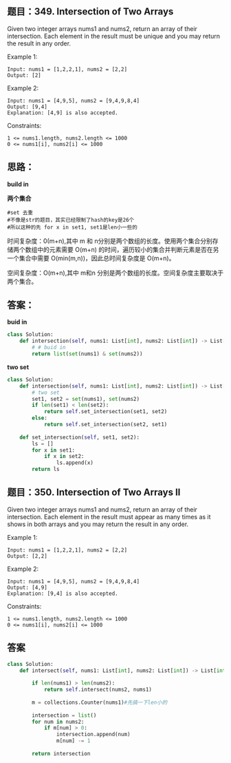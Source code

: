 ## 题目：349. Intersection of Two Arrays 
Given two integer arrays nums1 and nums2, return an array of their intersection. Each element in the result must be unique and you may return the result in any order.

 

Example 1:
```
Input: nums1 = [1,2,2,1], nums2 = [2,2]
Output: [2]
```
Example 2:
```
Input: nums1 = [4,9,5], nums2 = [9,4,9,8,4]
Output: [9,4]
Explanation: [4,9] is also accepted.
``` 

Constraints:
```
1 <= nums1.length, nums2.length <= 1000
0 <= nums1[i], nums2[i] <= 1000
```
## 思路：
**build in**

**两个集合**
```
#set 去重
#不像是str的题目，其实已经限制了hash的key是26个
#所以这种的先 for x in set1, set1是len小一些的

```

时间复杂度：0(m+n),其中 m 和 n分别是两个数组的长度。使用两个集合分别存储两个数组中的元素需要 O(m+n) 的时间，遍历较小的集合并判断元素是否在另一个集合中需要 
O(min(m,n))，因此总时间复杂度是 O(m+n)。

空间复杂度：O(m+n),其中 m和n 分别是两个数组的长度。空间复杂度主要取决于两个集合。




## 答案：
**buid in**
```python
class Solution:
    def intersection(self, nums1: List[int], nums2: List[int]) -> List[int]:
        # # buid in 
        return list(set(nums1) & set(nums2))

```

**two set**
```python
class Solution:
    def intersection(self, nums1: List[int], nums2: List[int]) -> List[int]:        
        # two set
        set1, set2 = set(nums1), set(nums2)
        if len(set1) < len(set2):
            return self.set_intersection(set1, set2)
        else:
            return self.set_intersection(set2, set1)
        
    def set_intersection(self, set1, set2):
        ls = []
        for x in set1:
            if x in set2:
                ls.append(x)
        return ls

```

## 题目：350. Intersection of Two Arrays II
Given two integer arrays nums1 and nums2, return an array of their intersection. Each element in the result must appear as many times as it shows in both arrays and you may return the result in any order.

 

Example 1:
```
Input: nums1 = [1,2,2,1], nums2 = [2,2]
Output: [2,2]
```
Example 2:
```
Input: nums1 = [4,9,5], nums2 = [9,4,9,8,4]
Output: [4,9]
Explanation: [9,4] is also accepted.
```

Constraints:
```
1 <= nums1.length, nums2.length <= 1000
0 <= nums1[i], nums2[i] <= 1000
```
## 答案
```python
class Solution:
    def intersect(self, nums1: List[int], nums2: List[int]) -> List[int]:
    
        if len(nums1) > len(nums2):
            return self.intersect(nums2, nums1)
        
        m = collections.Counter(nums1)#先搞一下len小的
       
        intersection = list()
        for num in nums2:
            if m[num] > 0:
                intersection.append(num)
                m[num] -= 1
                
        return intersection


```
